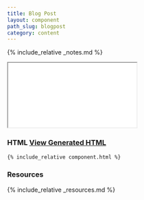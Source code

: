 ```yaml
---
title: Blog Post
layout: component
path_slug: blogpost
category: content
---
```


{% include_relative _notes.md %}

<iframe class="large" src="{{ site.baseurl}}/component/{{ page.path_slug }}/example.html"></iframe>

<h3>HTML <a href="component.html" target="_blank">View Generated HTML</a></h3>

```html
{% include_relative component.html %}
```

<h3>Resources</h3>

{% include_relative _resources.md %}
